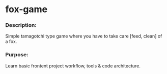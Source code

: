 # fox-game
### Description:
Simple tamagotchi type game where you have to take care [feed, clean] of a fox.

### Purpose:
Learn basic frontent project workflow, tools & code architecture.
